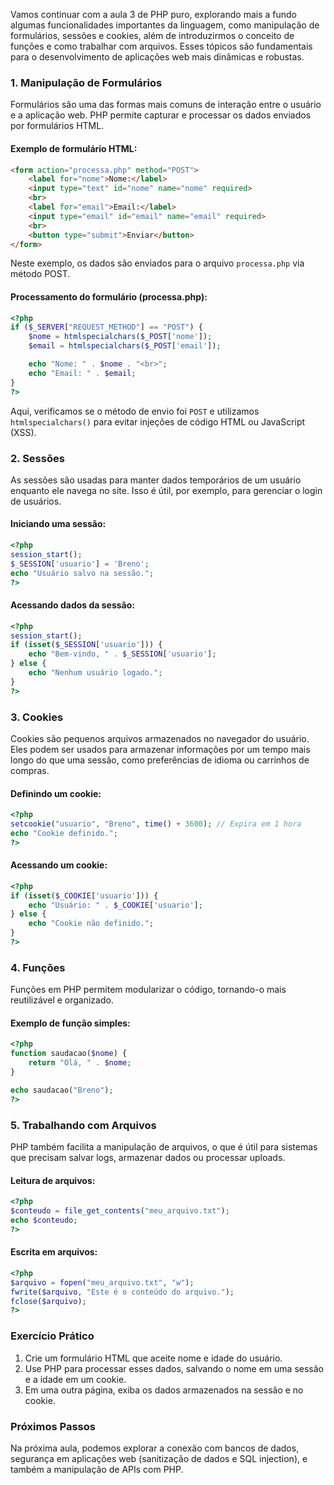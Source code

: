 Vamos continuar com a aula 3 de PHP puro, explorando mais a fundo algumas funcionalidades importantes da linguagem, como manipulação de formulários, sessões e cookies, além de introduzirmos o conceito de funções e como trabalhar com arquivos. Esses tópicos são fundamentais para o desenvolvimento de aplicações web mais dinâmicas e robustas.

### 1. Manipulação de Formulários

Formulários são uma das formas mais comuns de interação entre o usuário e a aplicação web. PHP permite capturar e processar os dados enviados por formulários HTML.

#### Exemplo de formulário HTML:
```html
<form action="processa.php" method="POST">
    <label for="nome">Nome:</label>
    <input type="text" id="nome" name="nome" required>
    <br>
    <label for="email">Email:</label>
    <input type="email" id="email" name="email" required>
    <br>
    <button type="submit">Enviar</button>
</form>
```

Neste exemplo, os dados são enviados para o arquivo `processa.php` via método POST.

#### Processamento do formulário (processa.php):
```php
<?php
if ($_SERVER["REQUEST_METHOD"] == "POST") {
    $nome = htmlspecialchars($_POST['nome']);
    $email = htmlspecialchars($_POST['email']);

    echo "Nome: " . $nome . "<br>";
    echo "Email: " . $email;
}
?>
```
Aqui, verificamos se o método de envio foi `POST` e utilizamos `htmlspecialchars()` para evitar injeções de código HTML ou JavaScript (XSS).

### 2. Sessões

As sessões são usadas para manter dados temporários de um usuário enquanto ele navega no site. Isso é útil, por exemplo, para gerenciar o login de usuários.

#### Iniciando uma sessão:
```php
<?php
session_start();
$_SESSION['usuario'] = 'Breno';
echo "Usuário salvo na sessão.";
?>
```

#### Acessando dados da sessão:
```php
<?php
session_start();
if (isset($_SESSION['usuario'])) {
    echo "Bem-vindo, " . $_SESSION['usuario'];
} else {
    echo "Nenhum usuário logado.";
}
?>
```

### 3. Cookies

Cookies são pequenos arquivos armazenados no navegador do usuário. Eles podem ser usados para armazenar informações por um tempo mais longo do que uma sessão, como preferências de idioma ou carrinhos de compras.

#### Definindo um cookie:
```php
<?php
setcookie("usuario", "Breno", time() + 3600); // Expira em 1 hora
echo "Cookie definido.";
?>
```

#### Acessando um cookie:
```php
<?php
if (isset($_COOKIE['usuario'])) {
    echo "Usuário: " . $_COOKIE['usuario'];
} else {
    echo "Cookie não definido.";
}
?>
```

### 4. Funções

Funções em PHP permitem modularizar o código, tornando-o mais reutilizável e organizado.

#### Exemplo de função simples:
```php
<?php
function saudacao($nome) {
    return "Olá, " . $nome;
}

echo saudacao("Breno");
?>
```

### 5. Trabalhando com Arquivos

PHP também facilita a manipulação de arquivos, o que é útil para sistemas que precisam salvar logs, armazenar dados ou processar uploads.

#### Leitura de arquivos:
```php
<?php
$conteudo = file_get_contents("meu_arquivo.txt");
echo $conteudo;
?>
```

#### Escrita em arquivos:
```php
<?php
$arquivo = fopen("meu_arquivo.txt", "w");
fwrite($arquivo, "Este é o conteúdo do arquivo.");
fclose($arquivo);
?>
```

### Exercício Prático

1. Crie um formulário HTML que aceite nome e idade do usuário.
2. Use PHP para processar esses dados, salvando o nome em uma sessão e a idade em um cookie.
3. Em uma outra página, exiba os dados armazenados na sessão e no cookie.

### Próximos Passos

Na próxima aula, podemos explorar a conexão com bancos de dados, segurança em aplicações web (sanitização de dados e SQL injection), e também a manipulação de APIs com PHP.